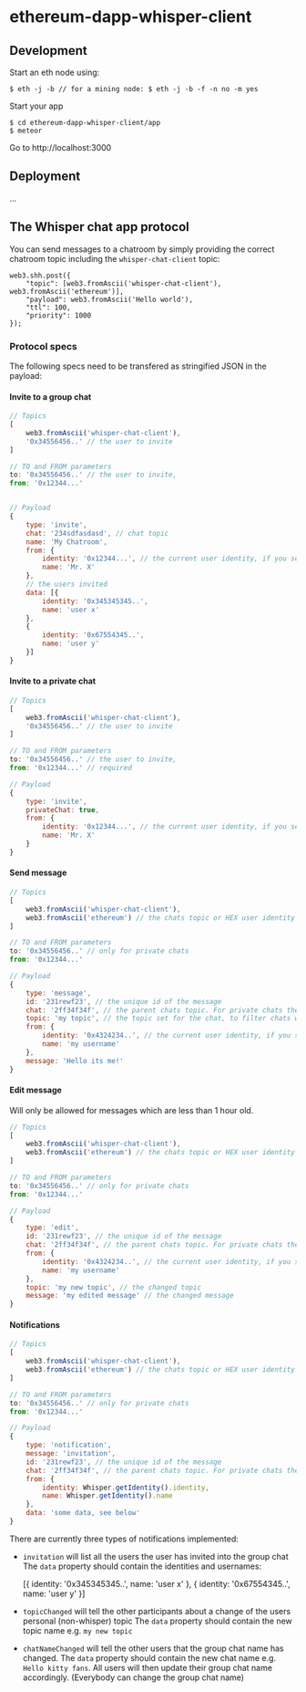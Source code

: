 # ethereum-dapp-whisper-client

## Development

Start an eth node using:

    $ eth -j -b // for a mining node: $ eth -j -b -f -n no -m yes

Start your app

    $ cd ethereum-dapp-whisper-client/app
    $ meteor

Go to http://localhost:3000


## Deployment

...

## The Whisper chat app protocol

You can send messages to a chatroom by simply providing the correct chatroom topic including the `whisper-chat-client` topic:

    web3.shh.post({
        "topic": [web3.fromAscii('whisper-chat-client'), web3.fromAscii('ethereum')],
        "payload": web3.fromAscii('Hello world'),
        "ttl": 100,
        "priority": 1000
    });


### Protocol specs

The following specs need to be transfered as stringified JSON in the payload:

#### Invite to a group chat

```js
// Topics
[
    web3.fromAscii('whisper-chat-client'),
    '0x34556456..' // the user to invite
]

// TO and FROM parameters
to: '0x34556456..' // the user to invite,
from: '0x12344...'


// Payload
{
    type: 'invite',
    chat: '234sdfasdasd', // chat topic
    name: 'My Chatroom',
    from: {
        identity: '0x12344...', // the current user identity, if you set a from in the whisper `shh.post()` it will be used instead
        name: 'Mr. X'
    },
    // the users invited
    data: [{
        identity: '0x345345345..',
        name: 'user x'
    },
    {
        identity: '0x67554345..',
        name: 'user y'
    }]
}
```

#### Invite to a private chat

```js
// Topics
[
    web3.fromAscii('whisper-chat-client'),
    '0x34556456..' // the user to invite
]

// TO and FROM parameters
to: '0x34556456..' // the user to invite,
from: '0x12344...' // required

// Payload
{
    type: 'invite',
    privateChat: true,
    from: {
        identity: '0x12344...', // the current user identity, if you set a from in the whisper `shh.post()` it will be used instead
        name: 'Mr. X'
    }
}
```

#### Send message

```js
// Topics
[
    web3.fromAscii('whisper-chat-client'),
    web3.fromAscii('ethereum') // the chats topic or HEX user identity for private chats
]

// TO and FROM parameters
to: '0x34556456..' // only for private chats
from: '0x12344...'

// Payload
{
    type: 'message',
    id: '231rewf23', // the unique id of the message
    chat: '2ff34f34f', // the parent chats topic. For private chats the identity of the user
    topic: 'my topic', // the topic set for the chat, to filter chats with many participants. Has nothing to do with whisper topics
    from: {
        identity: '0x4324234..', // the current user identity, if you set a from in the whisper `shh.post()` it will be used instead
        name: 'my username'
    },
    message: 'Hello its me!'
}
```

#### Edit message

Will only be allowed for messages which are less than 1 hour old.

```js
// Topics
[
    web3.fromAscii('whisper-chat-client'),
    web3.fromAscii('ethereum') // the chats topic or HEX user identity for private chats
]

// TO and FROM parameters
to: '0x34556456..' // only for private chats
from: '0x12344...'

// Payload
{
    type: 'edit',
    id: '231rewf23', // the unique id of the message
    chat: '2ff34f34f', // the parent chats topic. For private chats the identity of the user
    from: {
        identity: '0x4324234..', // the current user identity, if you set a from in the whisper `shh.post()` it will be used instead
        name: 'my username'
    },
    topic: 'my new topic', // the changed topic
    message: 'my edited message' // the changed message
}
```

#### Notifications

```js
// Topics
[
    web3.fromAscii('whisper-chat-client'),
    web3.fromAscii('ethereum') // the chats topic or HEX user identity for private chats
]

// TO and FROM parameters
to: '0x34556456..' // only for private chats
from: '0x12344...'

// Payload
{
    type: 'notification',
    message: 'invitation',
    id: '231rewf23', // the unique id of the message
    chat: '2ff34f34f', // the parent chats topic. For private chats the identity of the user
    from: {
        identity: Whisper.getIdentity().identity,
        name: Whisper.getIdentity().name
    },
    data: 'some data, see below'
}
```

There are currently three types of notifications implemented:

 - `invitation` will list all the users the user has invited into the group chat
    The `data` property should contain the identities and usernames:

    [{
        identity: '0x345345345..',
        name: 'user x'
    },
    {
        identity: '0x67554345..',
        name: 'user y'
    }]

- `topicChanged` will tell the other participants about a change of the users personal (non-whisper) topic
    The `data` property should contain the new topic name e.g. `my new topic`

- `chatNameChanged` will tell the other users that the group chat name has changed.
    The `data` property should contain the new chat name e.g. `Hello kitty fans`.
    All users will then update their group chat name accordingly. (Everybody can change the group chat name)





